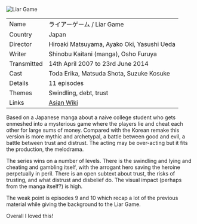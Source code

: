 ![Liar Game](liar_game_2007.jpg)

| | |
|-|-|
Name|&#12521;&#12452;&#12450;&#12540;&#12466;&#12540;&#12512; / Liar Game
Country|Japan
Director|Hiroaki Matsuyama, Ayako Oki, Yasushi Ueda
Writer| Shinobu Kaitani (manga), Osho Furuya
Transmitted|14th April 2007 to 23rd June 2014
Cast|Toda Erika, Matsuda Shota, Suzuke Kosuke
Details|11 episodes
Themes|Swindling, debt, trust
Links|[Asian Wiki](http://asianwiki.com/Liar_Game)

Based on a Japanese manga about a naive college student who gets enmeshed
into a mysterious game where the players lie and cheat each other for
large sums of money. Compared with the Korean remake this version is more
mythic and archetypal, a battle between good and evil, a battle between
trust and distrust. The acting may be over-acting but it fits the
production, the melodrama.

The series wins on a number of levels. There is the swindling and lying and
cheating and gambling itself, with the arrogant hero saving the
heroine perpetually in peril. There is an open subtext about trust, the
risks of trusting, and what distrust and disbelief do. The visual
impact (perhaps from the manga itself?) is high.

The weak point is episodes 9 and 10 which recap a lot of the previous
material while giving the background to the Liar Game.

Overall I loved this!
